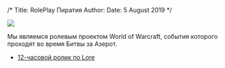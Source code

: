 /*
Title: RolePlay Пиратия
Author:
Date: 5 August 2019
*/

![](https://i.postimg.cc/43Vm6bbn/image.png)

Мы являемся ролевым проектом World of Warcraft, события которого проходят во время Битвы за Азерот.

- [12-часовой ролик по Lore](https://www.youtube.com/watch?v=WAOlwQcj2k4&feature=youtu.be)